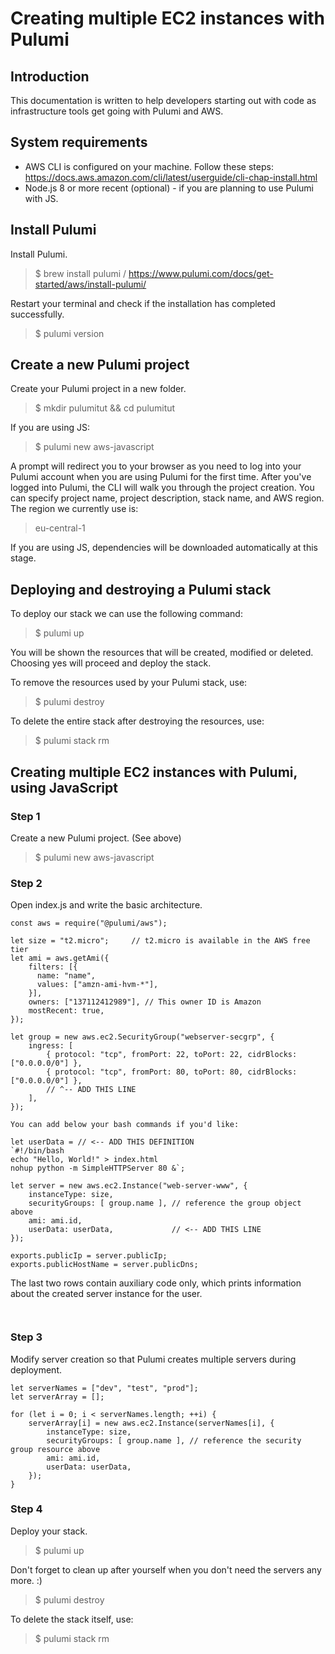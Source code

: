 # Creating multiple EC2 instances with Pulumi

## Introduction

This documentation is written to help developers starting out with code as infrastructure tools get going with Pulumi and AWS.

## System requirements

- AWS CLI is configured on your machine. Follow these steps: https://docs.aws.amazon.com/cli/latest/userguide/cli-chap-install.html
- Node.js 8 or more recent (optional) - if you are planning to use Pulumi with JS.

## Install Pulumi

Install Pulumi.

> $ brew install pulumi / https://www.pulumi.com/docs/get-started/aws/install-pulumi/

Restart your terminal and check if the installation has completed successfully.

> $ pulumi version

## Create a new Pulumi project

Create your Pulumi project in a new folder.

> $ mkdir pulumitut && cd pulumitut

If you are using JS:

> $ pulumi new aws-javascript

A prompt will redirect you to your browser as you need to log into your Pulumi account when you are using Pulumi for the first time.
After you've logged into Pulumi, the CLI will walk you through the project creation. You can specify project name, project description, stack name, and AWS region.
The region we currently use is:

> eu-central-1

If you are using JS, dependencies will be downloaded automatically at this stage.

## Deploying and destroying a Pulumi stack

To deploy our stack we can use the following command:

> $ pulumi up

You will be shown the resources that will be created, modified or deleted. Choosing yes will proceed and deploy the stack.

To remove the resources used by your Pulumi stack, use:

> $ pulumi destroy

To delete the entire stack after destroying the resources, use:

> $ pulumi stack rm

## Creating multiple EC2 instances with Pulumi, using JavaScript

### Step 1

Create a new Pulumi project. (See above)

> $ pulumi new aws-javascript

### Step 2

Open index.js and write the basic architecture.

```
const aws = require("@pulumi/aws");

let size = "t2.micro";     // t2.micro is available in the AWS free tier
let ami = aws.getAmi({
    filters: [{
      name: "name",
      values: ["amzn-ami-hvm-*"],
    }],
    owners: ["137112412989"], // This owner ID is Amazon
    mostRecent: true,
});

let group = new aws.ec2.SecurityGroup("webserver-secgrp", {
    ingress: [
        { protocol: "tcp", fromPort: 22, toPort: 22, cidrBlocks: ["0.0.0.0/0"] },
        { protocol: "tcp", fromPort: 80, toPort: 80, cidrBlocks: ["0.0.0.0/0"] },
        // ^-- ADD THIS LINE
    ],
});

You can add below your bash commands if you'd like:

let userData = // <-- ADD THIS DEFINITION
`#!/bin/bash
echo "Hello, World!" > index.html
nohup python -m SimpleHTTPServer 80 &`;

let server = new aws.ec2.Instance("web-server-www", {
    instanceType: size,
    securityGroups: [ group.name ], // reference the group object above
    ami: ami.id,
    userData: userData,             // <-- ADD THIS LINE
});

exports.publicIp = server.publicIp;
exports.publicHostName = server.publicDns;
```

The last two rows contain auxiliary code only, which prints information about the created server instance for the user.
```


```

### Step 3

Modify server creation so that Pulumi creates multiple servers during deployment.

```
let serverNames = ["dev", "test", "prod"];
let serverArray = [];

for (let i = 0; i < serverNames.length; ++i) {
    serverArray[i] = new aws.ec2.Instance(serverNames[i], {
        instanceType: size,
        securityGroups: [ group.name ], // reference the security group resource above
        ami: ami.id,
        userData: userData,
    });
}
```

### Step 4

Deploy your stack.

> $ pulumi up

Don't forget to clean up after yourself when you don't need the servers any more. :)

> $ pulumi destroy

To delete the stack itself, use:

> $ pulumi stack rm